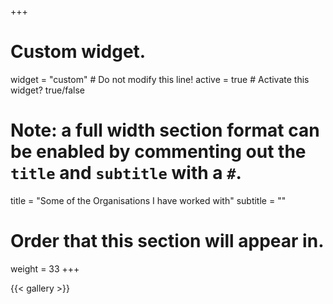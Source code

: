 +++
# Custom widget.
widget = "custom"  # Do not modify this line!
active = true  # Activate this widget? true/false

# Note: a full width section format can be enabled by commenting out the `title` and `subtitle` with a `#`.
title = "Some of the Organisations I have worked with"
subtitle = ""

# Order that this section will appear in.
weight = 33
+++

{{< gallery >}}
